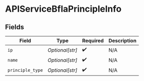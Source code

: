 # APIServiceBflaPrincipleInfo


## Fields

| Field              | Type               | Required           | Description        |
| ------------------ | ------------------ | ------------------ | ------------------ |
| `ip`               | *Optional[str]*    | :heavy_check_mark: | N/A                |
| `name`             | *Optional[str]*    | :heavy_check_mark: | N/A                |
| `principle_type`   | *Optional[str]*    | :heavy_check_mark: | N/A                |